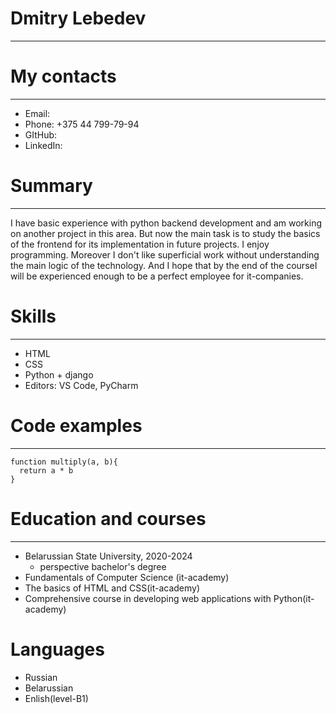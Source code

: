 # Dmitry Lebedev
----------------
# My contacts
----------------
* Email:
* Phone: +375 44 799-79-94
* GItHub:
* LinkedIn:
# Summary
----------------
I have basic experience with python backend development and am working on another project in this area. But now the main task is to study the basics of the frontend for its implementation in future projects. I enjoy programming. Moreover I don't like superficial work without understanding the main logic of the technology. And I hope that by the end of the courseI will be experienced enough to be a perfect employee for it-companies.
# Skills
----------------
* HTML
* CSS
* Python + django
* Editors: VS Code, PyCharm
# Code examples
----------------
```
function multiply(a, b){
  return a * b
}
```
# Education and courses
----------------
* Belarussian State University, 2020-2024
    + perspective bachelor's degree
* Fundamentals of Computer Science (it-academy)
* The basics of HTML and CSS(it-academy)
* Comprehensive course in developing web applications with Python(it-academy)

# Languages
* Russian
* Belarussian
* Enlish(level-B1)
